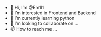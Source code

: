 - 👋 Hi, I’m @Em1l1
- 👀 I’m interested in Frontend and Backend
- 🌱 I’m currently learning python
- 💞️ I’m looking to collaborate on ...
- 📫 How to reach me ...

<!---
Em1l1/Em1l1 is a ✨ special ✨ repository because its `README.md` (this file) appears on your GitHub profile.
You can click the Preview link to take a look at your changes.
--->
